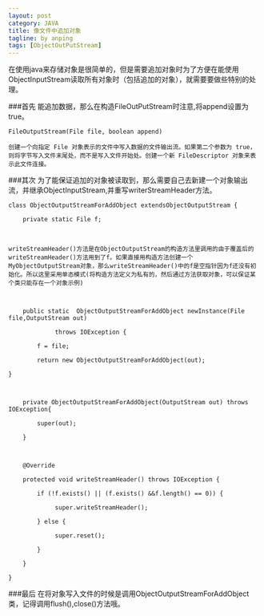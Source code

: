 ```yaml
---
layout: post
category: JAVA
title: 像文件中追加对象
tagline: by anping
tags: [ObjectOutPutStream]
---
```



在使用java来存储对象是很简单的，但是需要追加对象时为了方便在能使用ObjectInputStream读取所有对象时（包括追加的对象），就需要要做些特别的处理。



###首先
能追加数据，那么在构造FileOutPutStream时注意,将append设置为true。

	FileOutputStream(File file, boolean append)

	创建一个向指定 File 对象表示的文件中写入数据的文件输出流。如果第二个参数为 true，则将字节写入文件末尾处，而不是写入文件开始处。创建一个新 FileDescriptor 对象来表示此文件连接。



###其次
为了能保证追加的对象被读取到，那么需要自己去新建一个对象输出流，并继承ObjectInputStream,并重写writerStreamHeader方法。


	class ObjectOutputStreamForAddObject extendsObjectOutputStream {

		private static File f;

	 

	writeStreamHeader()方法是在ObjectOutputStream的构造方法里调用的由于覆盖后的writeStreamHeader()方法用到了f。如果直接用构造方法创建一个MyObjectOutputStream对象，那么writeStreamHeader()中的f是空指针因为f还没有初始化。所以这里采用单态模式(将构造方法定义为私有的，然后通过方法获取对象，可以保证某个类只能存在一个对象示例)

	 

		public static  ObjectOutputStreamForAddObject newInstance(File file,OutputStream out)

				 throws IOException {

			f = file;

			return new ObjectOutputStreamForAddObject(out);

	}

	 

		private ObjectOutputStreamForAddObject(OutputStream out) throws IOException{

			super(out);

		}

	 

		@Override

		protected void writeStreamHeader() throws IOException {

			if (!f.exists() || (f.exists() &&f.length() == 0)) {

				 super.writeStreamHeader();

			} else {

				 super.reset();

			}

		}

	}



###最后
在将对象写入文件的时候是调用ObjectOutputStreamForAddObject类，记得调用flush(),close()方法哦。

